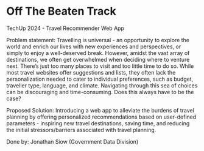 # Off The Beaten Track
TechUp 2024 - Travel Recommender Web App

Problem statement: Travelling is universal - an opportunity to explore the world and enrich our lives with new experiences and perspectives, or simply to enjoy a well-deserved break. However, amidst the vast array of destinations, we often get overwhelmed when deciding where to venture next. There’s just too many places to visit and too little time to do so. While most travel websites offer suggestions and lists, they often lack the personalization needed to cater to individual preferences, such as budget, traveller type, language, and climate.  Navigating through this sea of choices can be discouraging and time-consuming. Does this always have to be the case?

Proposed Solution: Introducing a web app to alleviate the burdens of travel planning by offering personalized recommendations based on user-defined parameters - inspiring new travel destinations, saving time, and reducing the initial stressors/barriers associated with travel planning.

Done by: Jonathan Siow (Government Data Division)